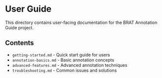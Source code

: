 # User Guide

This directory contains user-facing documentation for the BRAT Annotation Guide project.

## Contents

- `getting-started.md` - Quick start guide for users
- `annotation-basics.md` - Basic annotation concepts
- `advanced-features.md` - Advanced annotation techniques
- `troubleshooting.md` - Common issues and solutions